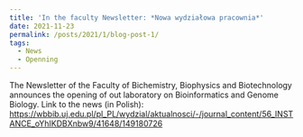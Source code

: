 ```yaml
---
title: 'In the faculty Newsletter: *Nowa wydziałowa pracownia*'
date: 2021-11-23
permalink: /posts/2021/1/blog-post-1/
tags:
  - News
  - Openning
---
```


The Newsletter of the Faculty of Bichemistry, Biophysics and Biotechnology announces the opening of out laboratory on Bioinformatics and Genome Biology. Link to the news (in Polish): https://wbbib.uj.edu.pl/pl_PL/wydzial/aktualnosci/-/journal_content/56_INSTANCE_oYhIKDBXnbw9/41648/149180726
